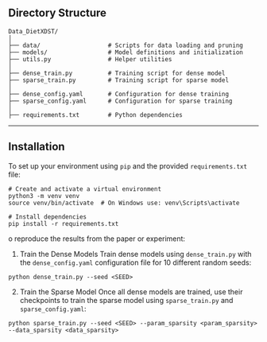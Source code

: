 


##  Directory Structure
```
Data_DietXDST/
│
├── data/                   # Scripts for data loading and pruning
├── models/                 # Model definitions and initialization
├── utils.py                # Helper utilities
│
├── dense_train.py          # Training script for dense model
├── sparse_train.py         # Training script for sparse model
│
├── dense_config.yaml       # Configuration for dense training
├── sparse_config.yaml      # Configuration for sparse training
│
├── requirements.txt        # Python dependencies

```
---

## Installation

To set up your environment using `pip` and the provided `requirements.txt` file:

```
# Create and activate a virtual environment
python3 -m venv venv
source venv/bin/activate  # On Windows use: venv\Scripts\activate

# Install dependencies
pip install -r requirements.txt
``` 

o reproduce the results from the paper or experiment:

1. Train the Dense Models
Train dense models using `dense_train.py` with the `dense_config.yaml` configuration file for 10 different random seeds:
```
python dense_train.py --seed <SEED>
```

2. Train the Sparse Model
Once all dense models are trained, use their checkpoints to train the sparse model using `sparse_train.py` and `sparse_config.yaml`:

```
python sparse_train.py --seed <SEED> --param_sparsity <param_sparsity> --data_sparsity <data_sparsity>
```
